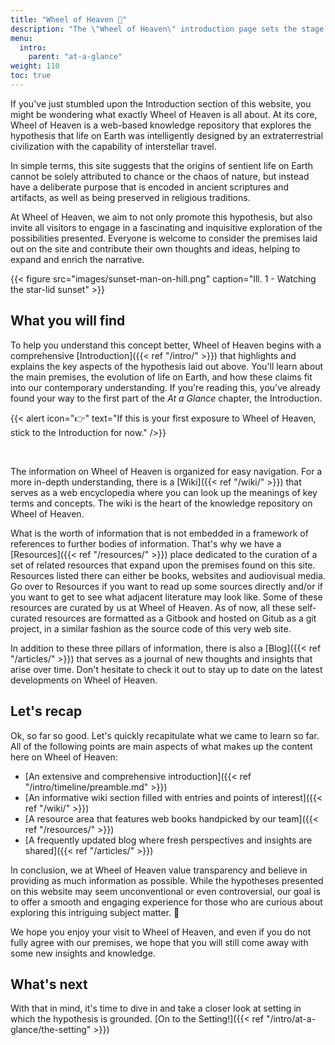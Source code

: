 ```yaml
---
title: "Wheel of Heaven 🌌"
description: "The \"Wheel of Heaven\" introduction page sets the stage for a thought-provoking exploration into the origins of life on Earth, influenced by Raëlian revelations. It presents a hypothesis suggesting that life was created by an advanced extraterrestrial civilization, the Elohim. This intriguing premise serves as a gateway to a grand narrative that traverses the foundations of civilization, major historical events, and the evolution of human understanding. It invites readers to embark on an intellectual journey, reexamining ancient scriptures and historical mysteries through the lens of modern scientific insights and cosmic pluralism. This chapter is the beginning of a comprehensive exploration of humanity's potential interstellar connections and cosmic destiny."
menu:
  intro:
    parent: "at-a-glance"
weight: 110
toc: true
---
```


If you've just stumbled upon the Introduction section of this website, you might be wondering what exactly Wheel of Heaven is all about. At its core, Wheel of Heaven is a web-based knowledge repository that explores the hypothesis that life on Earth was intelligently designed by an extraterrestrial civilization with the capability of interstellar travel.

In simple terms, this site suggests that the origins of sentient life on Earth cannot be solely attributed to chance or the chaos of nature, but instead have a deliberate purpose that is encoded in ancient scriptures and artifacts, as well as being preserved in religious traditions.

At Wheel of Heaven, we aim to not only promote this hypothesis, but also invite all visitors to engage in a fascinating and inquisitive exploration of the possibilities presented. Everyone is welcome to consider the premises laid out on the site and contribute their own thoughts and ideas, helping to expand and enrich the narrative.

{{< figure src="images/sunset-man-on-hill.png" caption="Ill. 1 - Watching the star-lid sunset" >}}

## What you will find

To help you understand this concept better, Wheel of Heaven begins with a comprehensive [Introduction]({{< ref "/intro/" >}}) that highlights and explains the key aspects of the hypothesis laid out above. You'll learn about the main premises, the evolution of life on Earth, and how these claims fit into our contemporary understanding. If you're reading this, you've already found your way to the first part of the _At a Glance_ chapter, the Introduction.

{{< alert icon="👉" text="If this is your first exposure to Wheel of Heaven, stick to the Introduction for now." />}}

<br>

The information on Wheel of Heaven is organized for easy navigation. For a more in-depth understanding, there is a [Wiki]({{< ref "/wiki/" >}}) that serves as a web encyclopedia where you can look up the meanings of key terms and concepts. The wiki is the heart of the knowledge repository on Wheel of Heaven.

What is the worth of information that is not embedded in a framework of references to further bodies of information. That's why we have a [Resources]({{< ref "/resources/" >}}) place dedicated to the curation of a set of related resources that expand upon the premises found on this site. Resources listed there can either be books, websites and audiovisual media. Go over to Resources if you want to read up some sources directly and/or if you want to get to see what adjacent literature may look like. Some of these resources are curated by us at Wheel of Heaven. As of now, all these self-curated resources are formatted as a Gitbook and hosted on Gitub as a git project, in a similar fashion as the source code of this very web site.

In addition to these three pillars of information, there is also a [Blog]({{< ref "/articles/" >}}) that serves as a journal of new thoughts and insights that arise over time. Don't hesitate to check it out to stay up to date on the latest developments on Wheel of Heaven.

## Let's recap

Ok, so far so good. Let's quickly recapitulate what we came to learn so far. All of the following points are main aspects of what makes up the content here on Wheel of Heaven:

- [An extensive and comprehensive introduction]({{< ref "/intro/timeline/preamble.md" >}})
- [An informative wiki section filled with entries and points of interest]({{< ref "/wiki/" >}})
- [A resource area that features web books handpicked by our team]({{< ref "/resources/" >}})
- [A frequently updated blog where fresh perspectives and insights are shared]({{< ref "/articles/" >}})

In conclusion, we at Wheel of Heaven value transparency and believe in providing as much information as possible. While the hypotheses presented on this website may seem unconventional or even controversial, our goal is to offer a smooth and engaging experience for those who are curious about exploring this intriguing subject matter. 🙏

We hope you enjoy your visit to Wheel of Heaven, and even if you do not fully agree with our premises, we hope that you will still come away with some new insights and knowledge.

## What's next

With that in mind, it's time to dive in and take a closer look at setting in which the hypothesis is grounded. [On to the Setting!]({{< ref "/intro/at-a-glance/the-setting" >}})
